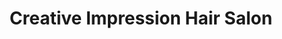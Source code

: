 ---
title: "Creative Impression Hair Salon"
url: /arlington/creative-impression-hair-salon/
shop: hairdresser
---